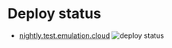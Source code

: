 # Deploy status

- [nightly.test.emulation.cloud](https://nightly.test.emulation.cloud) ![deploy status](https://github.com/emulation-as-a-service/nightly-bot/actions/workflows/deploy.yaml/badge.svg)
